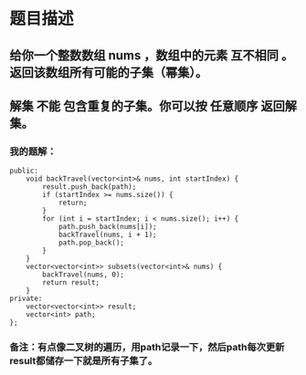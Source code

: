 # 题目描述
## 给你一个整数数组 nums ，数组中的元素 互不相同 。返回该数组所有可能的子集（幂集）。
## 解集 不能 包含重复的子集。你可以按 任意顺序 返回解集。
### 我的题解：
```class Solution {
public:
    void backTravel(vector<int>& nums, int startIndex) {
        result.push_back(path);
        if (startIndex >= nums.size()) {
            return;
        }
        for (int i = startIndex; i < nums.size(); i++) {
            path.push_back(nums[i]);
            backTravel(nums, i + 1);
            path.pop_back();
        }
    }
    vector<vector<int>> subsets(vector<int>& nums) {
        backTravel(nums, 0);
        return result;
    }
private:
    vector<vector<int>> result;
    vector<int> path;
};
```
### **备注**：有点像二叉树的遍历，用path记录一下，然后path每次更新result都储存一下就是所有子集了。